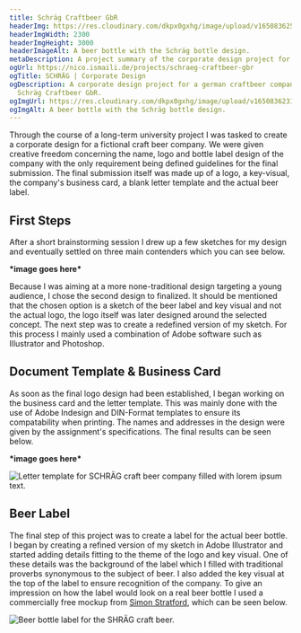 ```yaml
---
title: Schräg Craftbeer GbR
headerImg: https://res.cloudinary.com/dkpx0gxhg/image/upload/v1650836251/projects/shraeg_tchob0.png
headerImgWidth: 2300
headerImgHeight: 3000
headerImageAlt: A beer bottle with the Schräg bottle design.
metaDescription: A project summary of the corporate design project for Schräg Craftbeer GbR.
ogUrl: https://nico.ismaili.de/projects/schraeg-craftbeer-gbr
ogTitle: SCHRÄG | Corporate Design
ogDescription: A corporate design project for a german craftbeer company name
  Schräg Craftbeer GbR.
ogImgUrl: https://res.cloudinary.com/dkpx0gxhg/image/upload/v1650836231/projects/shraeg_og_lfecr2.png
ogImgAlt: A beer bottle with the Schräg bottle design.
---
```

Through the course of a long-term university project I was tasked to create a corporate design for a fictional craft beer company. We were given creative freedom concerning the name, logo and bottle label design of the company with the only requirement being defined guidelines for the final submission. The final submission itself was made up of a logo, a key-visual, the company's business card, a blank letter template and the actual beer label.

## First Steps

After a short brainstorming session I drew up a few sketches for my design and eventually settled on three main contenders which you can see below.

**\*image goes here\***

Because I was aiming at a more none-traditional design targeting a young audience, I chose the second design to finalized. It should be mentioned that the chosen option is a sketch of the beer label and key visual and not the actual logo, the logo itself was later designed around the selected concept. The next step was to create a redefined version of my sketch. For this process I mainly used a combination of Adobe software such as Illustrator and Photoshop.

## Document Template & Business Card

As soon as the final logo design had been established, I began working on the business card and the letter template. This was mainly done with the use of Adobe Indesign and DIN-Format templates to ensure its compatability when printing. The names and addresses in the design were given by the assignment's specifications. The final results can be seen below. 

**\*image goes here\***

![Letter template for SCHRÄG craft beer company filled with lorem ipsum text.](/images/letterexample.jpg "Letter template for SCHRÄG craft beer company filled with lorem ipsum text.")

## Beer Label

The final step of this project was to create a label for the actual beer bottle. I began by creating a refined version of my sketch in Adobe Illustrator and started adding details fitting to the theme of the logo and key visual. One of these details was the background of the label which I filled with traditional proverbs synonymous to the subject of beer. I also added the key visual at the top of the label to ensure recognition of the company. To give an impression on how the label would look on a real beer bottle I used a commercially free mockup from [Simon Stratford](http://simonstratford.com/), which can be seen below.

![Beer bottle label for the SHRÄG craft beer.](/images/label.png "Beer bottle label for the SHRÄG craft beer")